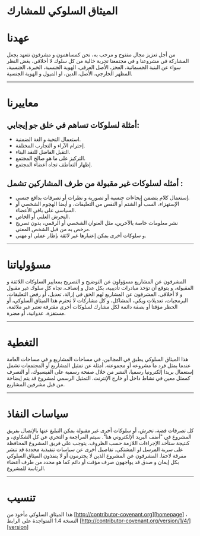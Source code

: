 الميثاق السلوكي للمشارك
===
# عهدنا


من أجل تعزيز مجال مفتوح و مرحب به، نحن كمساهمون و مشرفون نتعهد بجعل المشاركة في مشروعنا و في مجتمعنا تجربة خالية من كل سلوك لا أخلاقي، بغض النظر سواء عن البنية الجسمانية، العجز، الأصل العرقي، الهوية الجنسية، الخبرة، الجنسية، المظهر الخارجي، الأصل، الدين، او الميول و الهوية الجنسية. 

---
# معاييرنا

## أمثلة لسلوكات تساهم في خلق جو إيجابي: 
* استعمال التحية و الغة الضمنية.
* إحترام الآراء و التجارب المختلفة.
* التقبل الفاضل للنقد البناء.
* التركيز على ما هو صالح المجتمع.
* إظهار التعاطف تجاه أعضاء المجتمع.

## أمثله لسلوكات غير مقبولة من طرف المشاركين تشمل :
 
* إستعمال كلام يتضمن إيحاءات جنسية أو تصورية و نظرات أو تصرفات بدافع جنسي.
* الإستهزاء، السب أو الشتم أو النقص من التعليقات، و أيضا الهجوم الشخصي أو السياسي على باقي الأعضاء.
* التحرش العلني أو الخاص.
* نشر معلومات خاصة بالآخرين، مثل العنوان الشخصي أو الرقمي، بدون تصريح مرخص به من قبل الشخص المعني.
* و سلوكات أخرى يمكن إعتبارها غير لائقة بإطار عملي او مهني.

---
# مسؤولياتنا

المشرفون عن المشاريع مسؤولون عن التوضيح و التصريح بمعايير السلوكات اللائقة و المقبولة، و يتوقع أن تؤخذ مبادرات تأديبية، بكل عدل و إنصاف، تجاه كل سلوك غير مقبول و لا أخلاقي.
المشرفون عن المشاريع لهم الحق في إزالة، تعديل، أو رفض التعليقات، البرمجيات، تعديلات ويكي، المشاكل، و كل مشاركات لا تحترم هذا الميثاق السلوكي، أو الحظر مؤقتا أو بصفة دائمة لكل مشارك لسلوكات أخرى مقترفة تعتبر غير ملائمة، مستفزة، عدوانية، أو مضرة. 

---
# التغطية

هذا الميثاق السلوكي يطبق في المجالين، في مساحات المشاريع و في مساحات العامة عندما يمثل فرد ما مشروعه أو مجموعته. أمثلة عن تمثيل المشاريع أو المجتمعات تشمل إستعمال بريدا إلكترونيا رسميا، النشر من خلال صفحة رسمية على الفيسبوك، أو التصرف كممثل معين في نشاط داخل أو خارج الإنترنت. التمثيل الرسمي لمشروع قد يتم إيضاحة من قبل مشرفين المشاريع.

---
# سياسات النفاذ

كل تصرفات فضة، تحرش، أو سلوكات أخرى غير مقبولة يمكن التبليغ عنها بالإتصال بفريق المشروع في "أضف البريد الإلكتروني هنا". سيتم المراجعة و التحري عن كل الشكاوي، و كنتيجة ستأخد الإجراءات اللازمة حسب الظروف. يتوجب على فريق المشروع المحافظة على سرية المرسل او المشتكي. تفاصيل أخرى عن سياسات تنفيذية محددة قد تنشر مفرقة لاحقا.
المشرفون عن المشروع الذين لا يحترمون أو لا ينفذون الميثاق السلوكي بكل إيمان و صدق قد يواجهون صرف مؤقت أو دائم كما هو محدد من طرف أعضاء الرئاسة للمشروع.

---
# تنسيب

هذا الميثاق السلوكي مأخوذ من [http://contributor-covenant.org][homepage] ، النسخة 1.4 المتواجدة على الرابط [http://contributor-covenant.org/version/1/4/][version]

[homepage]: http://contributor-covenant.org
[version]: http://contributor-covenant.org/version/1/4/ar/
